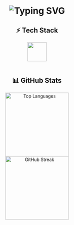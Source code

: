 <h1 align="center">
  <img src="https://readme-typing-svg.herokuapp.com?font=Fira+Code&size=36&duration=2800&pause=1500&color=70A4FC&center=true&vCenter=true&width=600&lines=Hey%2C+I'm+Chernuha+👋" alt="Typing SVG" />
</h1>


<h2 align="center">⚡ Tech Stack</h2>

<div align="center">
  <img src="https://skillicons.dev/icons?i=ts,go,py,react,next,tailwind,graphql,docker,mongodb,postgres,git,github,linux,arch,bash" height="60" />
</div>

<br/>

<h2 align="center">📊 GitHub Stats</h2>

<div align="center">
  <img src="https://github-readme-stats.vercel.app/api/top-langs?username=chernuha&layout=compact&theme=tokyonight&hide_border=true&card_width=400" height="200" alt="Top Languages" />
</div>

<div align="center">
  <img src="https://streak-stats.demolab.com?user=chernuha&theme=tokyonight&hide_border=true&border_radius=12" height="200" alt="GitHub Streak" />
</div>
